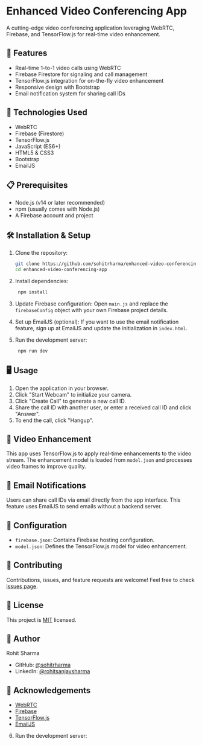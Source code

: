 # Enhanced Video Conferencing App

A cutting-edge video conferencing application leveraging WebRTC, Firebase, and TensorFlow.js for real-time video enhancement.

## 🌟 Features

- Real-time 1-to-1 video calls using WebRTC
- Firebase Firestore for signaling and call management
- TensorFlow.js integration for on-the-fly video enhancement
- Responsive design with Bootstrap
- Email notification system for sharing call IDs

## 🚀 Technologies Used

- WebRTC
- Firebase (Firestore)
- TensorFlow.js
- JavaScript (ES6+)
- HTML5 & CSS3
- Bootstrap
- EmailJS

## 📋 Prerequisites

- Node.js (v14 or later recommended)
- npm (usually comes with Node.js)
- A Firebase account and project

## 🛠 Installation & Setup

1. Clone the repository:

    ```bash
    git clone https://github.com/sohitrharma/enhanced-video-conferencing-app.git
    cd enhanced-video-conferencing-app
2. Install dependencies:
   ```bash
    npm install

3. Update Firebase configuration:
Open `main.js` and replace the `firebaseConfig` object with your own Firebase project details.

4. Set up EmailJS (optional):
If you want to use the email notification feature, sign up at EmailJS and update the initialization in `index.html`.

5. Run the development server:
   ```bash
    npm run dev

## 🖥 Usage

1. Open the application in your browser.
2. Click "Start Webcam" to initialize your camera.
3. Click "Create Call" to generate a new call ID.
4. Share the call ID with another user, or enter a received call ID and click "Answer".
5. To end the call, click "Hangup".

## 🧠 Video Enhancement

This app uses TensorFlow.js to apply real-time enhancements to the video stream. The enhancement model is loaded from `model.json` and processes video frames to improve quality.

## 📧 Email Notifications

Users can share call IDs via email directly from the app interface. This feature uses EmailJS to send emails without a backend server.

## 🔧 Configuration

- `firebase.json`: Contains Firebase hosting configuration.
- `model.json`: Defines the TensorFlow.js model for video enhancement.

## 🤝 Contributing

Contributions, issues, and feature requests are welcome! Feel free to check [issues page](https://github.com/sohitrharma/enhanced-video-conferencing-app/issues).

## 📄 License

This project is [MIT](https://choosealicense.com/licenses/mit/) licensed.

## 👤 Author

Rohit Sharma
- GitHub: [@sohitrharma](https://github.com/sohitrharma)
- LinkedIn: [@rohitsanjaysharma](https://linkedin.com/in/rohitsanjaysharma)

## 🙏 Acknowledgements

- [WebRTC](https://webrtc.org/)
- [Firebase](https://firebase.google.com/)
- [TensorFlow.js](https://www.tensorflow.org/js)
- [EmailJS](https://www.emailjs.com/)

6. Run the development server:

